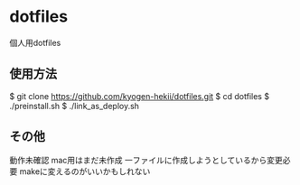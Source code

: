 # dotfiles
個人用dotfiles

## 使用方法
$ git clone https://github.com/kyogen-hekii/dotfiles.git
$ cd dotfiles
$ ./preinstall.sh
$ ./link_as_deploy.sh

## その他
動作未確認
mac用はまだ未作成
一ファイルに作成しようとしているから変更必要
makeに変えるのがいいかもしれない
